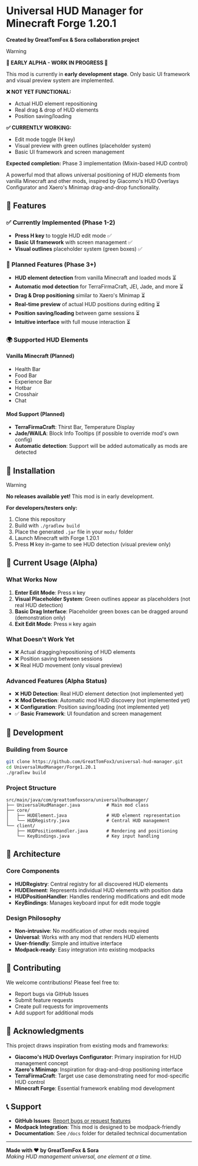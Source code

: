 # Universal HUD Manager for Minecraft Forge 1.20.1

**Created by GreatTomFox & Sora collaboration project**

> [!WARNING]  
> **🚧 EARLY ALPHA - WORK IN PROGRESS 🚧**
> 
> This mod is currently in **early development stage**. Only basic UI framework and visual preview system are implemented.
> 
> **❌ NOT YET FUNCTIONAL:**
> - Actual HUD element repositioning
> - Real drag & drop of HUD elements  
> - Position saving/loading
> 
> **✅ CURRENTLY WORKING:**
> - Edit mode toggle (H key)
> - Visual preview with green outlines (placeholder system)
> - Basic UI framework and screen management
> 
> **Expected completion:** Phase 3 implementation (Mixin-based HUD control)

A powerful mod that allows universal positioning of HUD elements from vanilla Minecraft and other mods, inspired by Giacomo's HUD Overlays Configurator and Xaero's Minimap drag-and-drop functionality.

## 🌟 Features

### ✅ Currently Implemented (Phase 1-2)
- **Press H key** to toggle HUD edit mode ✅
- **Basic UI framework** with screen management ✅
- **Visual outlines** placeholder system (green boxes) ✅

### 🚧 Planned Features (Phase 3+)
- **HUD element detection** from vanilla Minecraft and loaded mods ⏳
- **Automatic mod detection** for TerraFirmaCraft, JEI, Jade, and more ⏳  
- **Drag & Drop positioning** similar to Xaero's Minimap ⏳
- **Real-time preview** of actual HUD positions during editing ⏳
- **Position saving/loading** between game sessions ⏳
- **Intuitive interface** with full mouse interaction ⏳

### 🌍 Supported HUD Elements

#### Vanilla Minecraft (Planned)
- Health Bar
- Food Bar  
- Experience Bar
- Hotbar
- Crosshair
- Chat

#### Mod Support (Planned)
- **TerraFirmaCraft**: Thirst Bar, Temperature Display
- **Jade/WAILA**: Block Info Tooltips (if possible to override mod's own config)
- **Automatic detection**: Support will be added automatically as mods are detected

## 🚀 Installation

> [!WARNING]
> **No releases available yet!** This mod is in early development.

**For developers/testers only:**
1. Clone this repository
2. Build with `./gradlew build`  
3. Place the generated `.jar` file in your `mods/` folder
4. Launch Minecraft with Forge 1.20.1
5. Press **H** key in-game to see HUD detection (visual preview only)

## 🎯 Current Usage (Alpha)

### What Works Now
1. **Enter Edit Mode**: Press `H` key
2. **Visual Placeholder System**: Green outlines appear as placeholders (not real HUD detection)
3. **Basic Drag Interface**: Placeholder green boxes can be dragged around (demonstration only)
4. **Exit Edit Mode**: Press `H` key again

### What Doesn't Work Yet
- ❌ Actual dragging/repositioning of HUD elements
- ❌ Position saving between sessions  
- ❌ Real HUD movement (only visual preview)

### Advanced Features (Alpha Status)
- ❌ **HUD Detection**: Real HUD element detection (not implemented yet)
- ❌ **Mod Detection**: Automatic mod HUD discovery (not implemented yet)
- ❌ **Configuration**: Position saving/loading (not implemented yet)
- ✅ **Basic Framework**: UI foundation and screen management

## 🔧 Development

### Building from Source
```bash
git clone https://github.com/GreatTomFox3/universal-hud-manager.git
cd UniversalHudManager/Forge1.20.1
./gradlew build
```

### Project Structure
```
src/main/java/com/greattomfoxsora/universalhudmanager/
├── UniversalHudManager.java          # Main mod class
├── core/
│   ├── HUDElement.java               # HUD element representation
│   └── HUDRegistry.java              # Central HUD management
└── client/
    ├── HUDPositionHandler.java       # Rendering and positioning
    └── KeyBindings.java              # Key input handling
```

## 🎨 Architecture

### Core Components
- **HUDRegistry**: Central registry for all discovered HUD elements
- **HUDElement**: Represents individual HUD elements with position data
- **HUDPositionHandler**: Handles rendering modifications and edit mode
- **KeyBindings**: Manages keyboard input for edit mode toggle

### Design Philosophy
- **Non-intrusive**: No modification of other mods required
- **Universal**: Works with any mod that renders HUD elements
- **User-friendly**: Simple and intuitive interface
- **Modpack-ready**: Easy integration into existing modpacks

## 🤝 Contributing

We welcome contributions! Please feel free to:
- Report bugs via GitHub Issues
- Submit feature requests
- Create pull requests for improvements
- Add support for additional mods

## 🙏 Acknowledgments

This project draws inspiration from existing mods and frameworks:

- **Giacomo's HUD Overlays Configurator**: Primary inspiration for HUD management concept
- **Xaero's Minimap**: Inspiration for drag-and-drop positioning interface
- **TerraFirmaCraft**: Target use case demonstrating need for mod-specific HUD control
- **Minecraft Forge**: Essential framework enabling mod development

## 📞 Support

- **GitHub Issues**: [Report bugs or request features](../../issues)
- **Modpack Integration**: This mod is designed to be modpack-friendly
- **Documentation**: See `/docs` folder for detailed technical documentation

---

**Made with ❤️ by GreatTomFox & Sora**  
*Making HUD management universal, one element at a time.*